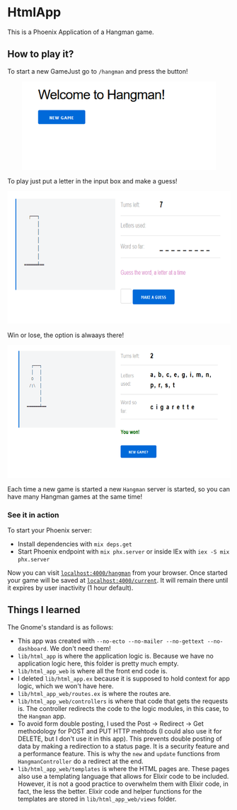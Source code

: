 # HtmlApp

This is a Phoenix Application of a Hangman game. 

## How to play it?

To start a new GameJust go to `/hangman` and press the button!

<p align="center">
  <img height="200" src="./welcome.png">
</p>


To play just put a letter in the input box and make a guess!

<p align="center">
  <img height="300" src="./play_time.png">
</p>

Win or lose, the option is alwaays there!

<p align="center">
  <img height="300" src="./victory.png">
</p>


Each time a new game is started a new `Hangman` server is started, so you can have many Hangman games at the same time!

### See it in action

To start your Phoenix server:

  * Install dependencies with `mix deps.get`
  * Start Phoenix endpoint with `mix phx.server` or inside IEx with `iex -S mix phx.server`

Now you can visit [`localhost:4000/hangman`](http://localhost:4000/hangman) from your browser.
Once started your game will be saved at [`localhost:4000/current`](http://localhost:4000/current). It will remain there until it expires by user inactivity (1 hour default).

## Things I learned

The Gnome's standard is as follows:
 - This app was created with `--no-ecto --no-mailer --no-gettext --no-dashboard`. We don't need them!
 - `lib/html_app` is where the application logic is. Because we have no application logic here, this folder is pretty much empty.
 - `lib/html_app_web` is where all the front end code is. 
 - I deleted `lib/html_app.ex` because it is supposed to hold context for app logic, which we won't have here.
 - `lib/html_app_web/routes.ex` is where the routes are.
 - `lib/html_app_web/controllers` is where that code that gets the requests is. The controller redirects the code to the logic modules, in this case, to the `Hangman` app.
 - To avoid form double posting, I used the Post -> Redirect -> Get methodology for POST and PUT HTTP mehtods (I could also use it for DELETE, but I don't use it in this app). This prevents double posting of data by making a redirection to a status page. It is a security feature and a performance feature. This is why the `new` and `update` functions from `HangmanController` do a redirect at the end.
 - `lib/html_app_web/templates` is where the HTML pages are. These pages also use a templating language that allows for Elixir code to be included. However, it is not a good practice to overwhelm them with Elixir code, in fact, the less the better. Elixir code and helper functions for the templates are stored in `lib/html_app_web/views` folder.
